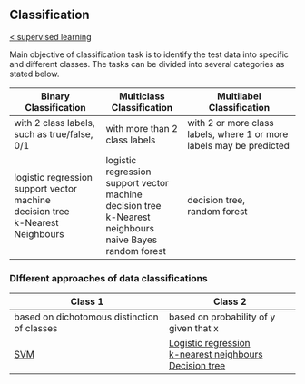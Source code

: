 ## Classification
[< supervised learning](../../Introduction.md)

Main objective of classification task is to identify the test data into specific and different classes. The tasks can be divided into several categories as stated below.

 Binary Classification | Multiclass Classification | Multilabel Classification
---|---|---
with 2 class labels, such as true/false, 0/1 | with more than 2 class labels | with 2 or more class labels, where 1 or more labels may be predicted
|logistic regression</br> support vector machine</br> decision tree</br> k-Nearest Neighbours|logistic regression</br> support vector machine</br> decision tree</br> k-Nearest neighbours</br> naive Bayes</br> random forest|decision tree,</br> random forest


### DIfferent approaches of data classifications
| Class 1 | Class 2 |
|---|---|
| based on dichotomous distinction of classes | based on probability of y given that x |
| [SVM](SVM/svm.md) |  [Logistic regression](Logistic-Regression/logisticRegression.md)<br/> [k-nearest neighbours](k-Nearest-Neighbours/k-NearestNeighbours.md)<br/> [Decision tree](Decision-Tree/decisionTree.md)|
